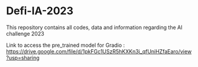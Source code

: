 # Defi-IA-2023
This repository contains all codes, data and information regarding the AI challenge 2023

Link to access the pre_trained model for Gradio : https://drive.google.com/file/d/1pkFGc1USzR5hKXKn3j_qfUniHZfaEaro/view?usp=sharing
